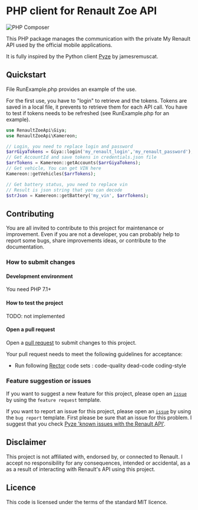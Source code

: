 # PHP client for Renault Zoe API

![PHP Composer](https://github.com/PysX/renault-zoe-api/workflows/PHP%20Composer/badge.svg)

This PHP package manages the communication with the private My Renault API used by the official mobile applications.

It is fully inspired by the Python client [Pyze](https://github.com/jamesremuscat/pyze/) by jamesremuscat.

## Quickstart

File RunExample.php provides an example of the use.

For the first use, you have to "login" to retrieve and the tokens. Tokens are saved in a local file, it prevents to retrieve them for each API call.
You have to test if tokens needs to be refreshed (see RunExample.php for an example).

```php
use RenaultZoeApi\Giya;
use RenaultZoeApi\Kamereon;

// Login, you need to replace login and password
$arrGiyaTokens = Giya::login('my_renault_login','my_renault_password');
// Get AccountId and save tokens in credentials.json file
$arrTokens = Kamereon::getAccounts($arrGiyaTokens);
// Get vehicle, You can get VIN here
Kamereon::getVehicles($arrTokens); 

// Get battery status, you need to replace vin
// Result is json string that you can decode
$strJson = Kamereon::getBattery('my_vin', $arrTokens);
```

## Contributing

You are all invited to contribute to this project for maintenance or improvement.
Even if you are not a developer, you can probably help to report some bugs, share improvements ideas, or contribute to the documentation.

### How to submit changes

#### Development environment

You need PHP 7.1+

#### How to test the project

TODO: not implemented

#### Open a pull request

Open a [pull request](https://github.com/PysX/renault-zoe-api/pulls) to submit changes to this project.

Your pull request needs to meet the following guidelines for acceptance:

- Run following [Rector](https://getrector.org/) code sets : code-quality dead-code coding-style

### Feature suggestion or issues

If you want to suggest a new feature for this project, please open an [`issue`](https://github.com/PysX/renault-zoe-api/issues) by using the `feature request` template.

If you want to report an issue for this project, please open an [`issue`](https://github.com/PysX/renault-zoe-api/issues) by using the `bug report` template. First please be sure that an issue for this problem. I suggest that you check [Pyze 'known issues with the Renault API'](https://github.com/jamesremuscat/pyze/wiki/Known-issues-with-the-Renault-API).


## Disclaimer

This project is not affiliated with, endorsed by, or connected to Renault. I accept no responsibility for any consequences, intended or accidental, as a as a result of interacting with Renault's API using this project.

## Licence

This code is licensed under the terms of the standard MIT licence.